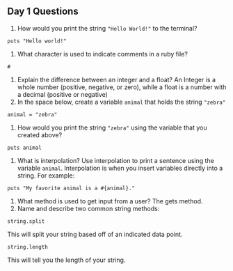## Day 1 Questions

1. How would you print the string `"Hello World!"` to the terminal?
```
puts "Hello world!"
```
1. What character is used to indicate comments in a ruby file?
```
#
```
1. Explain the difference between an integer and a float?
An Integer is a whole number (positive, negative, or zero), while a float is a number with a decimal (positive or negative)
1. In the space below, create a variable `animal` that holds the string `"zebra"`
```
animal = "zebra"
```
1. How would you print the string `"zebra"` using the variable that you created above?
```
puts animal
```

1. What is interpolation? Use interpolation to print a sentence using the variable `animal`.
Interpolation is when you insert variables directly into a string. For example:
```
puts "My favorite animal is a #{animal}."
```
1. What method is used to get input from a user?
The gets method.
1. Name and describe two common string methods:
```
string.split
```
This will split your string based off of an indicated data point.
```
string.length
```
This will tell you the length of your string.
